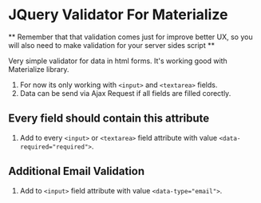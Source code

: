 # JQuery Validator For Materialize

** Remember that that validation comes just for improve better UX, so you will also need to make validation for your server sides script **

Very simple validator for data in html forms.
It's working good with Materialize library.

1. For now its only working with ```<input>``` and ```<textarea>``` fields.
2. Data can be send via Ajax Request if all fields are filled corectly.

## Every field should contain this attribute

1. Add to every ```<input>``` or ```<textarea>``` field attribute with value ```<data-required="required">```.

## Additional Email Validation

1. Add to ```<input>``` field attribute with value ```<data-type="email">```.